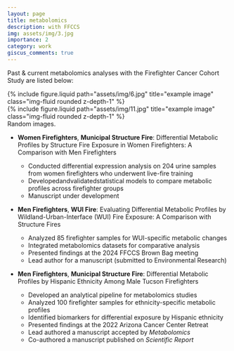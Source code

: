 ```yaml
---
layout: page
title: metabolomics
description: with FFCCS
img: assets/img/3.jpg
importance: 2
category: work
giscus_comments: true
---
```


Past & current metabolomics analyses with the Firefighter Cancer Cohort Study are listed below:

<div class="row justify-content-sm-center">
    <div class="col-sm-8 mt-3 mt-md-0">
        {% include figure.liquid path="assets/img/6.jpg" title="example image" class="img-fluid rounded z-depth-1" %}
    </div>
    <div class="col-sm-4 mt-3 mt-md-0">
        {% include figure.liquid path="assets/img/11.jpg" title="example image" class="img-fluid rounded z-depth-1" %}
    </div>
</div>
<div class="caption">
    Random images.
</div>

<!-- The code is simple.
Just wrap your images with `<div class="col-sm">` and place them inside `<div class="row">` (read more about the <a href="https://getbootstrap.com/docs/4.4/layout/grid/">Bootstrap Grid</a> system).
To make images responsive, add `img-fluid` class to each; for rounded corners and shadows use `rounded` and `z-depth-1` classes.
Here's the code for the last row of images above:

{% raw %}

```html
<div class="row justify-content-sm-center">
  <div class="col-sm-8 mt-3 mt-md-0">
    {% include figure.liquid path="assets/img/6.jpg" title="example image" class="img-fluid rounded z-depth-1" %}
  </div>
  <div class="col-sm-4 mt-3 mt-md-0">
    {% include figure.liquid path="assets/img/11.jpg" title="example image" class="img-fluid rounded z-depth-1" %}
  </div>
</div>
```

{% endraw %} -->

- **Women Firefighters**, **Municipal Structure Fire**: Differential Metabolic Profiles by Structure Fire Exposure in Women Firefighters: A Comparison with Men Firefighters
  - Conducted differential expression analysis on 204 urine samples from women firefighters who underwent live-fire training
  - Developedandvalidatedstatistical models to compare metabolic profiles across firefighter groups
  - Manuscript under development

- **Men Firefighters**, **WUI Fire**: Evaluating Differential Metabolic Profiles by Wildland-Urban-Interface (WUI) Fire Exposure: A Comparison with Structure Fires
  - Analyzed 85 firefighter samples for WUI-specific metabolic changes
  - Integrated metabolomics datasets for comparative analysis
  - Presented findings at the 2024 FFCCS Brown Bag meeting
  - Lead author for a manuscript (submitted to Environmental Research)

- **Men Firefighters**, **Municipal Structure Fire**: Differential Metabolic Profiles by Hispanic Ethnicity Among Male Tucson Firefighters
  - Developed an analytical pipeline for metabolomics studies
  - Analyzed 100 firefighter samples for ethnicity-specific metabolic profiles
  - Identified biomarkers for differential exposure by Hispanic ethnicity
  - Presented findings at the 2022 Arizona Cancer Center Retreat
  - Lead authored a manuscript accepted by *Metabolomics*
  - Co-authored a manuscript published on *Scientific Report*